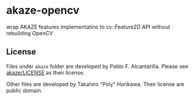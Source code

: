 akaze-opencv
============

wrap AKAZE features implementatino to cv::Feature2D API without rebuilding OpenCV

## License
Files under `akaze` folder are developed by Pablo F. Alcantarilla. Please see [akaze/LICENSE](akaze/LICENSE) as their license.

Other files are developed by Takahiro "Poly" Horikawa. Their license are public domain.
